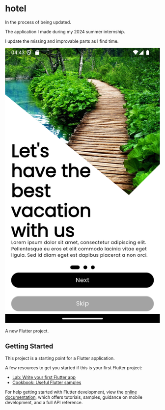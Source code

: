 # hotel

In the process of being updated.

The application I made during my 2024 summer internship.

I update the missing and improvable parts as I find time.

 ![Alternatif metin](https://github.com/onurvaroll/HotelBookingApp--Flutter/blob/main/images/Screenshot_1729856641.png)



A new Flutter project.

## Getting Started

This project is a starting point for a Flutter application.

A few resources to get you started if this is your first Flutter project:

- [Lab: Write your first Flutter app](https://docs.flutter.dev/get-started/codelab)
- [Cookbook: Useful Flutter samples](https://docs.flutter.dev/cookbook)

For help getting started with Flutter development, view the
[online documentation](https://docs.flutter.dev/), which offers tutorials,
samples, guidance on mobile development, and a full API reference.
